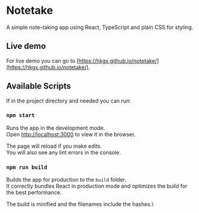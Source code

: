 # Notetake

A simple note-taking app using React, TypeScript and plain CSS for styling.

## Live demo

For live demo you can go to [https://hkgx.github.io/notetake/](https://hkgx.github.io/notetake/).

## Available Scripts

If in the project directory and needed you can run:

### `npm start`

Runs the app in the development mode.\
Open [http://localhost:3000](http://localhost:3000) to view it in the browser.

The page will reload if you make edits.\
You will also see any lint errors in the console.

### `npm run build`

Builds the app for production to the `build` folder.\
It correctly bundles React in production mode and optimizes the build for the best performance.

The build is minified and the filenames include the hashes.\
